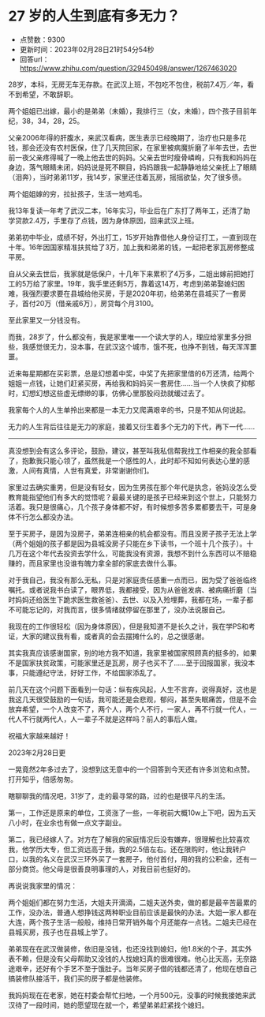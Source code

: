 # 27 岁的人生到底有多无力？
- 点赞数：9300
- 更新时间：2023年02月28日21时54分54秒
- 回答url：https://www.zhihu.com/question/329450498/answer/1267463020
<body>
 <p data-pid="JqSSP2p1">28岁，本科，无房无车无存款。在武汉上班，不包吃不包住，税前7.4万／年，看不到希望，不敢辞职。</p>
 <p data-pid="LShGAnOJ">两个姐姐已出嫁，最小的是弟弟（未婚），我排行三（女，未婚），四个孩子目前年纪，38，34，28，25。</p>
 <p data-pid="Tx0l3JNU">父亲2006年得的肝腹水，来武汉看病，医生表示已经晚期了，治疗也只是多花钱，那会还没有农村医保，住了几天院回家，在家里被病魔折磨了半年去世，去世前一夜父亲疼得喊了一晚上他去世的妈妈。父亲去世时瘦骨嶙峋，只有我和妈妈在身边，落气眼睛未闭，妈妈说是死不瞑目，妈妈跟我一起静静地给父亲抚上了眼睛（泪奔），当时弟弟11岁，我14岁，家里还住着瓦房，摇摇欲坠，欠了很多债。</p>
 <p data-pid="FJshtDjh">两个姐姐嫁的穷，拉扯孩子，生活一地鸡毛。</p>
 <p data-pid="wmIbuLeV">我13年复读一年考了武汉二本，16年实习，毕业后在广东打了两年工，还清了助学贷款2.4万，手里存了点钱，因为身体原因，回来武汉上班。</p>
 <p data-pid="tfsxyFKO">弟弟初中毕业，成绩不好，外出打工，15岁开始靠借他人身份证打工，一直到现在十年。16年因国家精准扶贫给了3万，加上我和弟弟的钱，一起把老家瓦房修整成平房。</p>
 <p data-pid="DWxzjfU8">自从父亲去世后，我家就是低保户，十几年下来累积了4万多，二姐出嫁前把她打工的5万给了家里。19年，我手里还剩5万，靠着这14万，考虑到弟弟娶媳妇困难，我强烈要求要在县城给他买房，于是2020年初，给弟弟在县城买了一套房子，首付20万（借亲戚6万），房贷每个月3100。</p>
 <p data-pid="domWcLbd">至此家里又一分钱没有。</p>
 <p data-pid="GNkOti2q">而我，28岁了，什么都没有，我是家里唯一一个读大学的人，理应给家里多分担些，我感觉很无力，没本事，在武汉这个城市，饿不死，也挣不到钱，每天浑浑噩噩。</p>
 <p data-pid="QtxNC71d">近来每星期都在买彩票，总是幻想着中奖，中奖了先把家里借的6万还清，给两个姐姐一点钱，让她们赶紧买房，再给我和妈妈买一套房住……当一个人快疯了抑郁时，幻想幻想这些虚无缥缈的事，仿佛心里那股闷劲就缓过去了。</p>
 <p data-pid="1MGvtOuL">我家每个人的人生单拎出来都是一本无力又爬满艰辛的书，只是不知从何说起。</p>
 <p data-pid="r48asPmS">无力的人生背后往往是无力的家庭，接着又衍生着多个无力的下代，再下一代……</p>
 <hr>
 <p data-pid="ofegiThw">真没想到会有这么多评论，鼓励，建议，甚至叫我私信帮我找工作相亲的我全部看了，抱歉我只能心领了，虽然我是一个感性的人，此时却不知如何表达心里的感激，人间有真情，人世有真爱，非常谢谢你们。</p>
 <p data-pid="88plA68-">家里过去确实重男，但是没有轻女，因为生男孩在那个年代是执念，爸妈没怎么受教育能指望他们有多大的觉悟呢？最最关键的是孩子已经来到这个世上，只能努力活着。我只是很痛心，几个孩子身体都不好，有时候想多苦多累都要去干，可是身体不行怎么都没办法。</p>
 <p data-pid="3LKnXix9">至于买房子，是因为没房子，弟弟连相亲的机会都没有。而且没房子孩子无法上学（两个姐姐的孩子都是因为县城没房子只能在乡下读书，一个班十几个孩子）。十几万在这个年代去投资去学什么，可能我没有资源，我想不到什么东西可以不赔稳赚的，而且家里也没谁有魄力拿全部的家底去做什么事。</p>
 <p data-pid="6OBAod78">对于我自己，我没有那么无私，只是对家庭责任感重一点而已，因为受了爸爸临终嘱托。或者说我书白读了，眼界低，我都接受，因为从爸爸发病、被病痛折磨（当时妈妈还给医生下跪求医生救爸爸）、去世、以及入殓埋葬，我都在场，一辈子都不可能忘记的，对我而言，很多情绪就停留在那里了，没办法说服自己。</p>
 <p data-pid="3cN4SUkS">我现在的工作很轻松（因为身体原因），但是我知道不是长久之计，我在学PS和考证，大家的建议我有看，或者真的会去摆摊什么的，总之很感谢。</p>
 <p data-pid="xr3-g8Iq">其实我真应该感谢国家，别的地方我不知道，我家里被国家照顾真的挺多的，如果不是国家扶贫政策，可能家里还是瓦房，房子也买不了……至于回报国家，我没本事，只能遵纪守法，好好工作，不给国家添乱了。</p>
 <p data-pid="tJKhxrd0">前几天在这个问题下面看到一句话：纵有疾风起，人生不言弃，说得真好，这也是我这几天很受鼓励的一句话，我可能还是会悲观，郁闷，甚至失眠痛苦，但是不会放弃希望，一个人改变不了，两个人，两个人不行，一家人，再不行就一代人，一代人不行就两代人，人一辈子不就是这样吗？前人的事后人做。</p>
 <p data-pid="NcClfoNK">祝福大家越来越好！</p>
 <p data-pid="EPV9nJGd">2023年2月28日更</p>
 <p data-pid="o4jkROqc">一晃竟然2年多过去了，没想到这无意中的一个回答到今天还有许多浏览和点赞。打开知乎，倍感匆匆。</p>
 <p data-pid="zsCVn004">瞎聊聊我的情况吧，31岁了，走的最寻常的路，过的也是很平凡的生活。</p>
 <p data-pid="yPMCVqNF">第一，工作还是原来的单位，工资涨了一些，一年税前大概10w上下吧，因为五天八小时，在业余也有做一点文字副业。</p>
 <p data-pid="dp_zOxNw">第二，我已经嫁人了。对方在了解我的家庭情况后没有嫌弃，很理解也比较喜欢我，他学历大专，但工资远高于我，我的2.5倍左右。还在限购时，他让我转户口，以我的名义在武汉三环外买了一套房子，他付首付，用的我的公积金，还有一部分商贷。他父母是很善良明事理的人，对我目前也挺好的。</p>
 <p data-pid="C3ibX3Wn">再说说我家里的情况：</p>
 <p data-pid="5zGx7aLo">两个姐姐们都在努力生活，大姐夫开滴滴，二姐夫送外卖，做的都是最辛苦最累的工作，没办法，普通人想挣钱这两种职业目前应该是最快的办法。大姐一家人都在大连，两个孩子生活一般般，维持日常开销外每个月还能存一点钱。二姐夫已经在县城买房，孩子也在县城上学了。</p>
 <p data-pid="kaDmRODE">弟弟现在在武汉做装修，依旧是没钱，也还没找到媳妇，他1.8米的个子，其实外表不赖，但是没有父母帮助又没钱的人找媳妇真的很难很难。他心比天高，无奈路途艰辛，还好有个手艺不至于饿肚子。当年买房子借的钱都还清了，他现在想自己搞装修队接活干，我们买的房子都是他装修。</p>
 <p data-pid="CBA35fJL">我妈妈现在在老家，她在村委会帮忙扫地，一个月500元，没事的时候我接她来武汉待了一段时间，她的愿望现在就一个，希望弟弟赶紧找个媳妇。</p>
 <p></p>
 <p></p>
 <p></p>
</body>